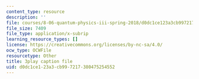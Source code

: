 ```yaml
---
content_type: resource
description: ''
file: courses/8-06-quantum-physics-iii-spring-2018/d0dc1ce123a3cb997217380475254552_mas9avjieP0.srt
file_size: 7409
file_type: application/x-subrip
learning_resource_types: []
license: https://creativecommons.org/licenses/by-nc-sa/4.0/
ocw_type: OCWFile
resourcetype: Other
title: 3play caption file
uid: d0dc1ce1-23a3-cb99-7217-380475254552
---
```

